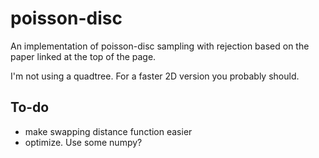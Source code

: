# poisson-disc

An implementation of poisson-disc sampling with rejection based on the paper linked
at the top of the page.

I'm not using a quadtree.  For a faster 2D version you probably should.

## To-do
- make swapping distance function easier
- optimize.  Use some numpy?


